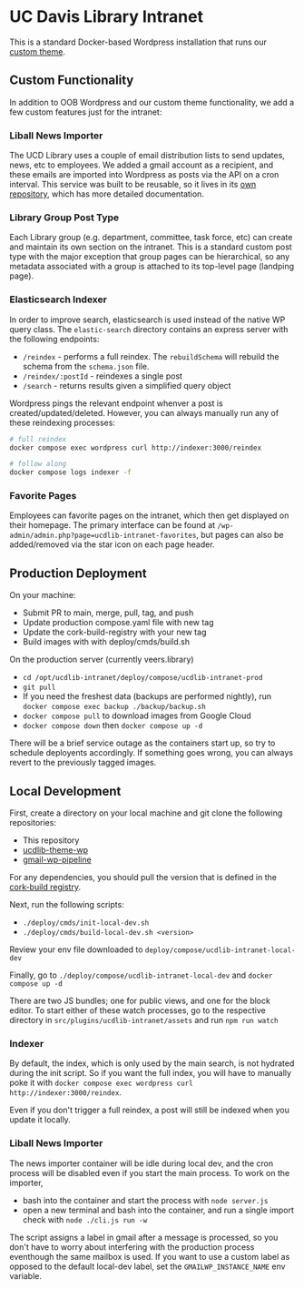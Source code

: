 # UC Davis Library Intranet

This is a standard Docker-based Wordpress installation that runs our [custom theme](https://github.com/UCDavisLibrary/ucdlib-theme-wp).

## Custom Functionality
In addition to OOB Wordpress and our custom theme functionality, we add a few custom features just for the intranet:

### Liball News Importer
The UCD Library uses a couple of email distribution lists to send updates, news, etc to employees. We added a gmail account as a recipient, and these emails are imported into Wordpress as posts via the API on a cron interval. This service was built to be reusable, so it lives in its [own repository](https://github.com/UCDavisLibrary/gmail-wp-pipeline), which has more detailed documentation.

### Library Group Post Type
Each Library group (e.g. department, committee, task force, etc) can create and maintain its own section on the intranet. This is a standard custom post type with the major exception that group pages can be hierarchical, so any metadata associated with a group is attached to its top-level page (landping page).

### Elasticsearch Indexer
In order to improve search, elasticsearch is used instead of the native WP query class. The `elastic-search` directory contains an express server with the following endpoints:
- `/reindex` - performs a full reindex. The `rebuildSchema` will rebuild the schema from the `schema.json` file.
- `/reindex/:postId` - reindexes a single post
- `/search` - returns results given a simplified query object

Wordpress pings the relevant endpoint whenver a post is created/updated/deleted. However, you can always manually run any of these reindexing processes:
```sh
# full reindex
docker compose exec wordpress curl http://indexer:3000/reindex

# follow along
docker compose logs indexer -f
```

### Favorite Pages
Employees can favorite pages on the intranet, which then get displayed on their homepage. The primary interface can be found at `/wp-admin/admin.php?page=ucdlib-intranet-favorites`, but pages can also be added/removed via the star icon on each page header.

## Production Deployment

On your machine:
- Submit PR to main, merge, pull, tag, and push
- Update production compose.yaml file with new tag
- Update the cork-build-registry with your new tag
- Build images with with deploy/cmds/build.sh <tag>

On the production server (currently veers.library)

- `cd /opt/ucdlib-intranet/deploy/compose/ucdlib-intranet-prod`
- `git pull`
- If you need the freshest data (backups are performed nightly), run `docker compose exec backup ./backup/backup.sh`
- `docker compose pull` to download images from Google Cloud
- `docker compose down` then `docker compose up -d`

There will be a brief service outage as the containers start up, so try to schedule deployents accordingly. If something goes wrong, you can always revert to the previously tagged images.

## Local Development

First, create a directory on your local machine and git clone the following repositories:
- This repository
- [ucdlib-theme-wp](https://github.com/UCDavisLibrary/ucdlib-theme-wp)
- [gmail-wp-pipeline](https://github.com/UCDavisLibrary/gmail-wp-pipeline)

For any dependencies, you should pull the version that is defined in the [cork-build registry](https://github.com/ucd-library/cork-build-registry/blob/main/repositories/ucdlib-intranet.json).

Next, run the following scripts:
-  `./deploy/cmds/init-local-dev.sh`
-  `./deploy/cmds/build-local-dev.sh <version>`

Review your env file downloaded to `deploy/compose/ucdlib-intranet-local-dev`

Finally, go to `./deploy/compose/ucdlib-intranet-local-dev` and `docker compose up -d`

There are two JS bundles; one for public views, and one for the block editor. To start either of these watch processes, go to the respective directory in `src/plugins/ucdlib-intranet/assets` and run `npm run watch`

### Indexer
By default, the index, which is only used by the main search, is not hydrated during the init script. So if you want the full index, you will have to manually poke it with `docker compose exec wordpress curl http://indexer:3000/reindex`. 

Even if you don't trigger a full reindex, a post will still be indexed when you update it locally.

### Liball News Importer
The news importer container will be idle during local dev, and the cron process will be disabled even if you start the main process. To work on the importer, 
- bash into the container and start the process with `node server.js`
- open a new terminal and bash into the container, and run a single import check with `node ./cli.js run -w`

The script assigns a label in gmail after a message is processed, so you don't have to worry about interfering with the production process eventhough the same mailbox is used. If you want to use a custom label as opposed to the default local-dev label, set the `GMAILWP_INSTANCE_NAME` env variable.

